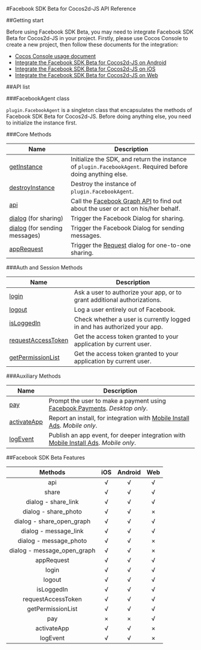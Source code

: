 #Facebook SDK Beta for Cocos2d-JS API Reference

##Getting start

Before using Facebook SDK Beta, you may need to integrate Facebook SDK Beta for Cocos2d-JS in your project. Firstly, please use Cocos Console to create a new project, then follow these documents for the integration:

- [Cocos Console usage document](http://www.cocos2d-x.org/docs/manual/framework/html5/v2/cocos-console/en)
- [Integrate the Facebook SDK Beta for Cocos2d-JS on Android](../facebook-sdk-on-android/en.md)
- [Integrate the Facebook SDK Beta for Cocos2d-JS on iOS](../facebook-sdk-on-ios/en.md)
- [Integrate the Facebook SDK Beta for Cocos2d-JS on Web](../facebook-sdk-on-web/en.md)

##API list

###FacebookAgent class

`plugin.FacebookAgent` is a singleton class that encapsulates the methods of Facebook SDK Beta for Cocos2d-JS. Before doing anything else, you need to initialize the instance first.

###Core Methods

|Name|Description|
|----|-----------|
|[getInstance](./get-instance.md)|Initialize the SDK, and return the instance of `plugin.FacebookAgent`. Required before doing anything else.|
|[destroyInstance](./destroy-instance.md)|Destroy the instance of `plugin.FacebookAgent`.|
|[api](./api.md)|Call the [Facebook Graph API](http://developers.facebook.com/docs/graph-api) to find out about the user or act on his/her behalf.|
|[dialog](./dialog-share.md) (for sharing)|Trigger the Facebook Dialog for sharing.|
|[dialog](./dialog-message.md) (for sending messages)|Trigger the Facebook Dialog for sending messages.|
|[appRequest](./appRequest.md)|Trigger the [Request](http://developers.facebook.com/docs/reference/dialogs/requests/) dialog for one-to-one sharing.|

###Auth and Session Methods

|Name|Description|
|----|-----------|
|[login](./login.md)|Ask a user to authorize your app, or to grant additional authorizations.|
|[logout](./logout.md)|Log a user entirely out of Facebook.|
|[isLoggedIn](./isloggedin.md)|Check whether a user is currently logged in and has authorized your app.|
|[requestAccessToken](./request-accesstoken.md)|Get the access token granted to your application by current user.|
|[getPermissionList](./get-permission-list.md)|Get the access token granted to your application by current user.|

###Auxiliary Methods

|Name|Description|
|----|-----------|
|[pay](./pay.md)|Prompt the user to make a payment using [Facebook Payments](http://developers.facebook.com/docs/concepts/payments/). _Desktop only_.|
|[activateApp](./publish-install.md)|Report an install, for integration with [Mobile Install Ads](http://developers.facebook.com/docs/tutorials/mobile-app-ads/). _Mobile only_.|
|[logEvent](./log-event.md)|Publish an app event, for deeper integration with [Mobile Install Ads](http://developers.facebook.com/docs/tutorials/mobile-app-ads/). _Mobile only_.|

##Facebook SDK Beta Features

|Methods|iOS|Android|Web|
|:-:|:-:|:-----:|:-:|
|api|√|√|√|
|share|√|√|√|
|dialog - share_link|√|√|√|
|dialog - share_photo|√|√|×|
|dialog - share_open_graph|√|√|√|
|dialog - message_link|√|√|√|
|dialog - message_photo|√|√|×|
|dialog - message_open_graph|√|√|×|
|appRequest|√|√|√|
|login|√|√|√|
|logout|√|√|√|
|isLoggedIn|√|√|√|
|requestAccessToken|√|√|√|
|getPermissionList|√|√|√|
|pay|×|×|√|
|activateApp|√|√|×|
|logEvent|√|√|×|
